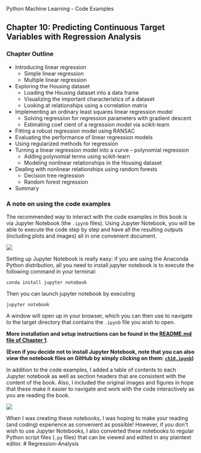 Python Machine Learning - Code Examples


##  Chapter 10: Predicting Continuous Target Variables with Regression Analysis

### Chapter Outline

- Introducing linear regression
  - Simple linear regression
  - Multiple linear regression
- Exploring the Housing dataset
  - Loading the Housing dataset into a data frame
  - Visualizing the important characteristics of a dataset
  - Looking at relationships using a correlation matrix
- Implementing an ordinary least squares linear regression model
  - Solving regression for regression parameters with gradient descent
  - Estimating coef cient of a regression model via scikit-learn
- Fitting a robust regression model using RANSAC
- Evaluating the performance of linear regression models
- Using regularized methods for regression 
- Turning a linear regression model into a curve – polynomial
regression
  - Adding polynomial terms using scikit-learn
  - Modeling nonlinear relationships in the Housing dataset
- Dealing with nonlinear relationships using random forests
  - Decision tree regression
  - Random forest regression
- Summary

### A note on using the code examples

The recommended way to interact with the code examples in this book is via Jupyter Notebook (the `.ipynb` files). Using Jupyter Notebook, you will be able to execute the code step by step and have all the resulting outputs (including plots and images) all in one convenient document.

![](../ch02/images/jupyter-example-1.png)



Setting up Jupyter Notebook is really easy: if you are using the Anaconda Python distribution, all you need to install jupyter notebook is to execute the following command in your terminal:

    conda install jupyter notebook

Then you can launch jupyter notebook by executing

    jupyter notebook

A window will open up in your browser, which you can then use to navigate to the target directory that contains the `.ipynb` file you wish to open.

**More installation and setup instructions can be found in the [README.md file of Chapter 1](../ch01/README.md)**.

**(Even if you decide not to install Jupyter Notebook, note that you can also view the notebook files on GitHub by simply clicking on them: [`ch10.ipynb`](ch10.ipynb))**

In addition to the code examples, I added a table of contents to each Jupyter notebook as well as section headers that are consistent with the content of the book. Also, I included the original images and figures in hope that these make it easier to navigate and work with the code interactively as you are reading the book.

![](../ch02/images/jupyter-example-2.png)


When I was creating these notebooks, I was hoping to make your reading (and coding) experience as convenient as possible! However, if you don't wish to use Jupyter Notebooks, I also converted these notebooks to regular Python script files (`.py` files) that can be viewed and edited in any plaintext editor. # Regression-Analysis

